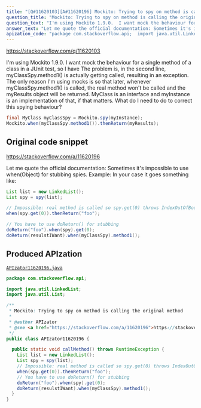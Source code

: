 ```yaml
---
title: "[Q#11620103][A#11620196] Mockito: Trying to spy on method is calling the original method"
question_title: "Mockito: Trying to spy on method is calling the original method"
question_text: "I'm using Mockito 1.9.0.  I want mock the behaviour for a single method of a class in a JUnit test, so I have The problem is, in the second line, myClassSpy.method1() is actually getting called, resulting in an exception.  The only reason I'm using mocks is so that later, whenever myClassSpy.method1() is called, the real method won't be called and the myResults object will be returned. MyClass is an interface and myInstance is an implementation of that, if that matters. What do I need to do to correct this spying behaviour?"
answer_text: "Let me quote the official documentation: Sometimes it's impossible to use when(Object) for stubbing spies. Example: In your case it goes something like:"
apization_code: "package com.stackoverflow.api;  import java.util.LinkedList; import java.util.List;  /**  * Mockito: Trying to spy on method is calling the original method  *  * @author APIzator  * @see <a href=\"https://stackoverflow.com/a/11620196\">https://stackoverflow.com/a/11620196</a>  */ public class APIzator11620196 {    public static void callMethod() throws RuntimeException {     List list = new LinkedList();     List spy = spy(list);     // Impossible: real method is called so spy.get(0) throws IndexOutOfBoundsException (the list is yet empty)     when(spy.get(0)).thenReturn(\"foo\");     // You have to use doReturn() for stubbing     doReturn(\"foo\").when(spy).get(0);     doReturn(resulstIWant).when(myClassSpy).method1();   } }"
---
```


https://stackoverflow.com/q/11620103

I&#x27;m using Mockito 1.9.0.  I want mock the behaviour for a single method of a class in a JUnit test, so I have
The problem is, in the second line, myClassSpy.method1() is actually getting called, resulting in an exception.  The only reason I&#x27;m using mocks is so that later, whenever myClassSpy.method1() is called, the real method won&#x27;t be called and the myResults object will be returned.
MyClass is an interface and myInstance is an implementation of that, if that matters.
What do I need to do to correct this spying behaviour?


```java
final MyClass myClassSpy = Mockito.spy(myInstance);
Mockito.when(myClassSpy.method1()).thenReturn(myResults);
```


## Original code snippet

https://stackoverflow.com/a/11620196

Let me quote the official documentation:
Sometimes it&#x27;s impossible to use when(Object) for stubbing spies. Example:
In your case it goes something like:

```java
List list = new LinkedList();
List spy = spy(list);

// Impossible: real method is called so spy.get(0) throws IndexOutOfBoundsException (the list is yet empty)
when(spy.get(0)).thenReturn("foo");

// You have to use doReturn() for stubbing
doReturn("foo").when(spy).get(0);
doReturn(resulstIWant).when(myClassSpy).method1();
```

## Produced APIzation

[`APIzator11620196.java`](https://github.com/pasqualesalza/apization-temp-data/raw/master/apizations/java/APIzator11620196.java)

```java
package com.stackoverflow.api;

import java.util.LinkedList;
import java.util.List;

/**
 * Mockito: Trying to spy on method is calling the original method
 *
 * @author APIzator
 * @see <a href="https://stackoverflow.com/a/11620196">https://stackoverflow.com/a/11620196</a>
 */
public class APIzator11620196 {

  public static void callMethod() throws RuntimeException {
    List list = new LinkedList();
    List spy = spy(list);
    // Impossible: real method is called so spy.get(0) throws IndexOutOfBoundsException (the list is yet empty)
    when(spy.get(0)).thenReturn("foo");
    // You have to use doReturn() for stubbing
    doReturn("foo").when(spy).get(0);
    doReturn(resulstIWant).when(myClassSpy).method1();
  }
}

```